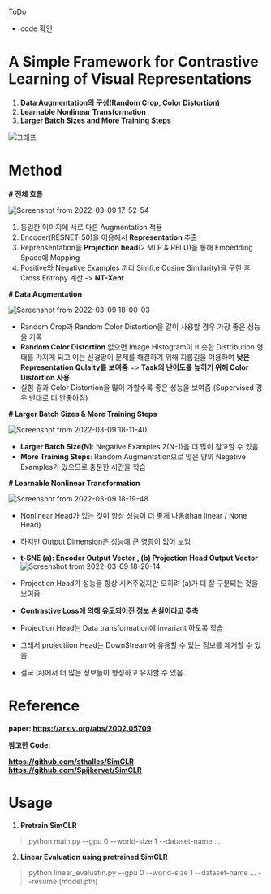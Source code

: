 ToDo
- code 확인


# A Simple Framework for Contrastive Learning of Visual Representations

1. **Data Augmentation의 구성(Random Crop, Color Distortion)**
2. **Learnable Nonlinear Transformation**
3. **Larger Batch Sizes and More Training Steps**

![그래프](https://user-images.githubusercontent.com/76771847/157406654-8621247f-7782-47e3-8933-0f6e46068c39.png)

# Method

**# 전체 흐름**

![Screenshot from 2022-03-09 17-52-54](https://user-images.githubusercontent.com/76771847/157406649-b98c9777-7574-422a-a4e1-eb5b1fdbc2c3.png)

1. 동일한 이미지에 서로 다른 Augmentation 적용
2. Encoder(RESNET-50)을 이용해서 **Representation** 추출 
3. Reprensentation을 **Projection head**(2 MLP & RELU)을 통해 Embedding Space에 Mapping 
4. Positive와 Negative Examples 끼리 Sim(i.e Cosine Similarity)을 구한 후 Cross Entropy 계산 -> **NT-Xent**

**# Data Augmentation**

![Screenshot from 2022-03-09 18-00-03](https://user-images.githubusercontent.com/76771847/157407961-a01b05dd-070a-49d4-ac3a-2e0b66c74697.png)

- Random Crop과 Random Color Distortion을 같이 사용할 경우 가장 좋은 성능을 기록
- **Random Color Distortion** 없으면 Image Histogram이 비슷한 Distribution 형태를 가지게 되고 이는 신경망이 문제를 해결하기 위해 지름길을 이용하여 
**낮은 Representation Qulaity를 보여줌**
=> **Task의 난이도를 높히기 위해 Color Distortion 사용**
- 실험 결과 Color Distortion을 많이 가할수록 좋은 성능을 보여줌
  (Supervised 경우 반대로 더 안좋아짐)

**# Larger Batch Sizes & More Training Steps**

![Screenshot from 2022-03-09 18-11-40](https://user-images.githubusercontent.com/76771847/157409954-919aac8f-f8d8-405d-bcf6-8ffd229fd5a7.png)

- **Larger Batch Size(N)**: Negative Examples 2(N-1)을 더 많이 참고할 수 있음
- **More Training Steps**: Random Augmentation으로 많은 양의 Negative Examples가 있으므로 충분한 시간을 학습

**# Learnable Nonlinear Transformation**

![Screenshot from 2022-03-09 18-19-48](https://user-images.githubusercontent.com/76771847/157411396-05177334-ce08-473b-b59a-4b144b55ce74.png)

- Nonlinear Head가 있는 것이 항상 성능이 더 좋게 나옴(than linear / None Head)
- 하지만 Output Dimension은 성능에 큰 영향이 없어 보임

- **t-SNE (a): Encoder Output Vector , (b) Projection Head Output Vector**
![Screenshot from 2022-03-09 18-20-14](https://user-images.githubusercontent.com/76771847/157411405-6277922b-f91b-4b2c-96bc-95863e21f827.png)

- Projection Head가 성능을 향상 시켜주었지만 오히려 (a)가 더 잘 구분되는 것을 보여줌
- **Contrastive Loss에 의해 유도되어진 정보 손실이라고 추측**
- Projection Head는 Data transformation에 invariant 하도록 학습
- 그래서 projectiion Head는 DownStream에 유용할 수 있는 정보를 제거할 수 있음
- 결국 (a)에서 더 많은 정보들이 형성하고 유지할 수 있음.

# Reference

**paper: https://arxiv.org/abs/2002.05709**

**참고한 Code:**

**https://github.com/sthalles/SimCLR
https://github.com/Spijkervet/SimCLR**

# Usage
1. **Pretrain SimCLR**
> python main.py --gpu 0 --world-size 1 --dataset-name ...

2. **Linear Evaluation using pretrained SimCLR**
> python linear_evaluatin.py --gpu 0 --world-size 1 --dataset-name ... --resume (model.pth)

